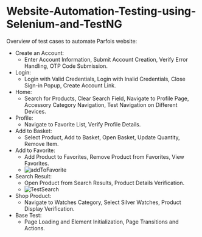 # Website-Automation-Testing-using-Selenium-and-TestNG
Overview of test cases to automate Parfois website:
- Create an Account:
    - Enter Account Information, Submit Account Creation, Verify Error Handling, OTP Code Submission.
- Login:
    - Login with Valid Credentials, Login with Inalid Credentials, Close Sign-in Popup, Create Account Link.
- Home:
    - Search for Products, Clear Search Field, Navigate to Profile Page, Accessory Category Navigation, Test Navigation on Different Devices.
- Profile:
    - Navigate to Favorite List, Verify Profile Details.
- Add to Basket:
    - Select Product, Add to Basket, Open Basket, Update Quantity, Remove Item.
- Add to Favorite:
    - Add Product to Favorites, Remove Product from Favorites, View Favorites.
    - ![addToFavorite](https://github.com/user-attachments/assets/1000b6b7-a00c-46b1-832b-358d611252d5)
- Search Result:
    - Open Product from Search Results, Product Details Verification.
    - ![TestSearch](https://github.com/user-attachments/assets/69b86dcb-b0c6-4d9c-bfac-23e8ef6a4c8d)
- Shop Product:
    - Navigate to Watches Category, Select Silver Watches, Product Display Verification.
- Base Test:
    - Page Loading and Element Initialization, Page Transitions and Actions.
 
  
